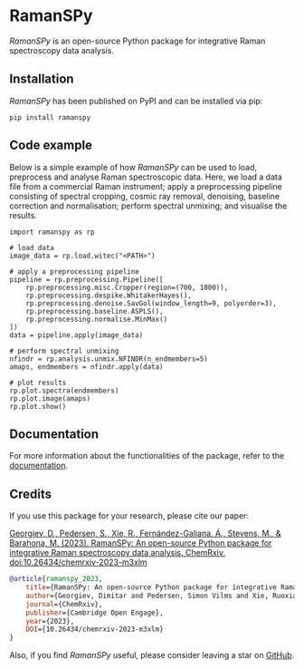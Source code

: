 # RamanSPy

*RamanSPy* is an open-source Python package for integrative
Raman spectroscopy data analysis.

## Installation

*RamanSPy* has been published on PyPI and can be installed
via pip:

``` console
pip install ramanspy
```

## Code example

Below is a simple example of how *RamanSPy* can be used to
load, preprocess and analyse Raman spectroscopic data. Here, we load a
data file from a commercial Raman instrument; apply a preprocessing
pipeline consisting of spectral cropping, cosmic ray removal, denoising,
baseline correction and normalisation; perform spectral unmixing; and
visualise the results.

``` 
import ramanspy as rp

# load data
image_data = rp.load.witec("<PATH>")

# apply a preprocessing pipeline
pipeline = rp.preprocessing.Pipeline([
    rp.preprocessing.misc.Cropper(region=(700, 1800)),
    rp.preprocessing.despike.WhitakerHayes(),
    rp.preprocessing.denoise.SavGol(window_length=9, polyorder=3),
    rp.preprocessing.baseline.ASPLS(),
    rp.preprocessing.normalise.MinMax()
])
data = pipeline.apply(image_data)

# perform spectral unmixing
nfindr = rp.analysis.unmix.NFINDR(n_endmembers=5)
amaps, endmembers = nfindr.apply(data)

# plot results
rp.plot.spectra(endmembers)
rp.plot.image(amaps)
rp.plot.show()
```

## Documentation

For more information about the functionalities of the package, refer to
the [documentation](https://ramanspy.readthedocs.io).

## Credits

If you use this package for your research, please cite our paper:

[Georgiev, D., Pedersen, S., Xie, R., Fernández-Galiana, Á., Stevens, M., & Barahona, M. (2023). RamanSPy: An open-source Python package for integrative Raman spectroscopy data analysis. ChemRxiv. doi:10.26434/chemrxiv-2023-m3xlm](https://chemrxiv.org/engage/chemrxiv/article-details/64a53861ba3e99daef8c9c51)

```bibtex
@article{ramanspy_2023,
    title={RamanSPy: An open-source Python package for integrative Raman spectroscopy data analysis},
    author={Georgiev, Dimitar and Pedersen, Simon Vilms and Xie, Ruoxiao and Fernández-Galiana, Álvaro and Stevens, Molly M. and Barahona, Mauricio},
    journal={ChemRxiv},
    publisher={Cambridge Open Engage},
    year={2023},
    DOI={10.26434/chemrxiv-2023-m3xlm}
}
```

Also, if you find *RamanSPy* useful, please consider leaving a star on [GitHub](https://github.com/barahona-research-group/RamanSPy).
